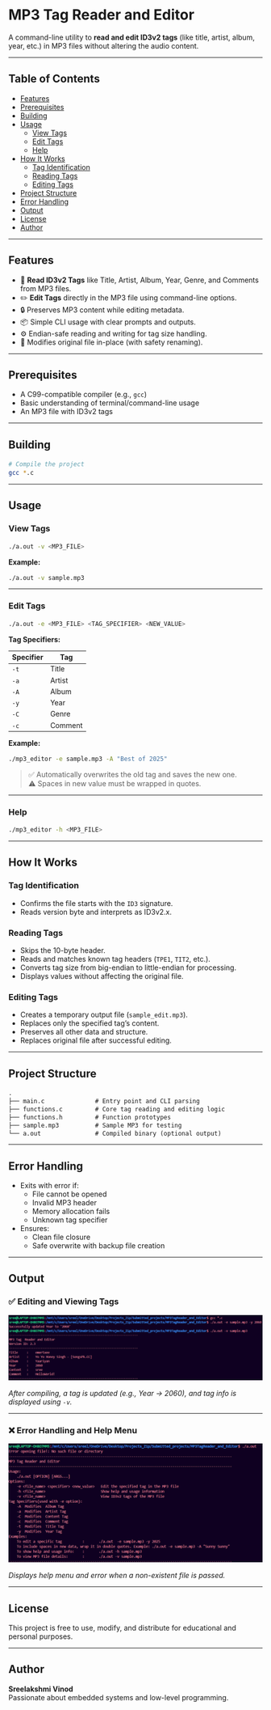 # MP3 Tag Reader and Editor

A command-line utility to **read and edit ID3v2 tags** (like title, artist, album, year, etc.) in MP3 files without altering the audio content.

---

## Table of Contents

- [Features](#features)
- [Prerequisites](#prerequisites)
- [Building](#building)
- [Usage](#usage)
  - [View Tags](#view-tags)
  - [Edit Tags](#edit-tags)
  - [Help](#help)
- [How It Works](#how-it-works)
  - [Tag Identification](#tag-identification)
  - [Reading Tags](#reading-tags)
  - [Editing Tags](#editing-tags)
- [Project Structure](#project-structure)
- [Error Handling](#error-handling)
- [Output](#output)
- [License](#license)
- [Author](#author)

---

## Features

- 🎵 **Read ID3v2 Tags** like Title, Artist, Album, Year, Genre, and Comments from MP3 files.
- ✏️ **Edit Tags** directly in the MP3 file using command-line options.
- 🔒 Preserves MP3 content while editing metadata.
- 📦 Simple CLI usage with clear prompts and outputs.
- ⚙️ Endian-safe reading and writing for tag size handling.
- 📁 Modifies original file in-place (with safety renaming).

---

## Prerequisites

- A C99-compatible compiler (e.g., `gcc`)
- Basic understanding of terminal/command-line usage
- An MP3 file with ID3v2 tags

---

## Building

```bash
# Compile the project
gcc *.c

```

---

## Usage

### View Tags

```bash
./a.out -v <MP3_FILE>
```

**Example:**

```bash
./a.out -v sample.mp3
```

---

### Edit Tags

```bash
./a.out -e <MP3_FILE> <TAG_SPECIFIER> <NEW_VALUE>
```

**Tag Specifiers:**

| Specifier | Tag     |
|-----------|---------|
| `-t`      | Title   |
| `-a`      | Artist  |
| `-A`      | Album   |
| `-y`      | Year    |
| `-C`      | Genre   |
| `-c`      | Comment |

**Example:**

```bash
./mp3_editor -e sample.mp3 -A "Best of 2025"
```

> ✅ Automatically overwrites the old tag and saves the new one.  
> ⚠️ Spaces in new value must be wrapped in quotes.

---

### Help

```bash
./mp3_editor -h <MP3_FILE>
```

---

## How It Works

### Tag Identification

- Confirms the file starts with the `ID3` signature.
- Reads version byte and interprets as ID3v2.x.

### Reading Tags

- Skips the 10-byte header.
- Reads and matches known tag headers (`TPE1`, `TIT2`, etc.).
- Converts tag size from big-endian to little-endian for processing.
- Displays values without affecting the original file.

### Editing Tags

- Creates a temporary output file (`sample_edit.mp3`).
- Replaces only the specified tag’s content.
- Preserves all other data and structure.
- Replaces original file after successful editing.

---

## Project Structure

```
.
├── main.c              # Entry point and CLI parsing
├── functions.c         # Core tag reading and editing logic
├── functions.h         # Function prototypes
├── sample.mp3          # Sample MP3 for testing
└── a.out               # Compiled binary (optional output)
```

---

## Error Handling

- Exits with error if:
  - File cannot be opened
  - Invalid MP3 header
  - Memory allocation fails
  - Unknown tag specifier
- Ensures:
  - Clean file closure
  - Safe overwrite with backup file creation

---

## Output

### ✅ Editing and Viewing Tags

![Editing and Viewing Tags](./Output1.png)

*After compiling, a tag is updated (e.g., Year → 2060), and tag info is displayed using `-v`.*

---

### ❌ Error Handling and Help Menu

![Help and Error Handling](./Output2.png)

*Displays help menu and error when a non-existent file is passed.*

---

## License

This project is free to use, modify, and distribute for educational and personal purposes.

---

## Author

**Sreelakshmi Vinod**  
Passionate about embedded systems and low-level programming.  
